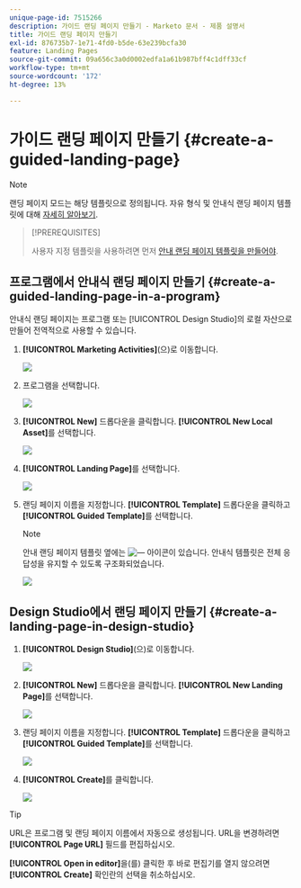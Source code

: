 ```yaml
---
unique-page-id: 7515266
description: 가이드 랜딩 페이지 만들기 - Marketo 문서 - 제품 설명서
title: 가이드 랜딩 페이지 만들기
exl-id: 876735b7-1e71-4fd0-b5de-63e239bcfa30
feature: Landing Pages
source-git-commit: 09a656c3a0d0002edfa1a61b987bff4c1dff33cf
workflow-type: tm+mt
source-wordcount: '172'
ht-degree: 13%

---
```


# 가이드 랜딩 페이지 만들기 {#create-a-guided-landing-page}

>[!NOTE]
>
>랜딩 페이지 모드는 해당 템플릿으로 정의됩니다. 자유 형식 및 안내식 랜딩 페이지 템플릿에 대해 [자세히 알아보기](/help/marketo/product-docs/demand-generation/landing-pages/understanding-landing-pages/understanding-free-form-vs-guided-landing-pages.md).

>[!PREREQUISITES]
>
>사용자 지정 템플릿을 사용하려면 먼저 [안내 랜딩 페이지 템플릿을 만들어야](/help/marketo/product-docs/demand-generation/landing-pages/landing-page-templates/create-a-guided-landing-page-template.md).

## 프로그램에서 안내식 랜딩 페이지 만들기 {#create-a-guided-landing-page-in-a-program}

안내식 랜딩 페이지는 프로그램 또는 [!UICONTROL Design Studio]의 로컬 자산으로 만들어 전역적으로 사용할 수 있습니다.

1. **[!UICONTROL Marketing Activities]**(으)로 이동합니다.

   ![](assets/one-1.png)

1. 프로그램을 선택합니다.

   ![](assets/image2015-5-26-9-3a24-3a2.png)

1. **[!UICONTROL New]** 드롭다운을 클릭합니다. **[!UICONTROL New Local Asset]**&#x200B;를 선택합니다.

   ![](assets/image2015-5-26-9-3a25-3a36.png)

1. **[!UICONTROL Landing Page]**&#x200B;를 선택합니다.

   ![](assets/four.png)

1. 랜딩 페이지 이름을 지정합니다. **[!UICONTROL Template]** 드롭다운을 클릭하고 **[!UICONTROL Guided Template]**&#x200B;를 선택합니다.

   >[!NOTE]
   >
   >안내 랜딩 페이지 템플릿 옆에는 ![—](assets/image2015-5-26-9-3a26-3a51.png) 아이콘이 있습니다. 안내식 템플릿은 전체 응답성을 유지할 수 있도록 구조화되었습니다.

   ![](assets/image2015-5-24-15-3a47-3a56.png)

## Design Studio에서 랜딩 페이지 만들기 {#create-a-landing-page-in-design-studio}

1. **[!UICONTROL Design Studio]**(으)로 이동합니다.

   ![](assets/six.png)

1. **[!UICONTROL New]** 드롭다운을 클릭합니다. **[!UICONTROL New Landing Page]**&#x200B;를 선택합니다.

   ![](assets/seven.png)

1. 랜딩 페이지 이름을 지정합니다. **[!UICONTROL Template]** 드롭다운을 클릭하고 **[!UICONTROL Guided Template]**&#x200B;를 선택합니다.

   ![](assets/image2015-5-26-9-3a27-3a34.png)

1. **[!UICONTROL Create]**&#x200B;를 클릭합니다.

   ![](assets/image2015-5-26-9-3a28-3a8.png)

>[!TIP]
>
>URL은 프로그램 및 랜딩 페이지 이름에서 자동으로 생성됩니다. URL을 변경하려면 **[!UICONTROL Page URL]** 필드를 편집하십시오.
>
>**[!UICONTROL Open in editor]**&#x200B;을(를) 클릭한 후 바로 편집기를 열지 않으려면 **[!UICONTROL Create]** 확인란의 선택을 취소하십시오.
